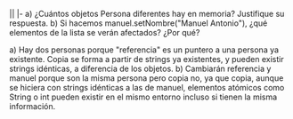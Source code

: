 || |- a) ¿Cuántos objetos Persona diferentes hay en memoria? Justifique su respuesta. 
b) Si hacemos manuel.setNombre("Manuel Antonio"), ¿qué elementos de la lista se verán afectados? ¿Por qué?

a) Hay dos personas porque "referencia" es un puntero a una persona ya existente. Copia se forma a partir de strings ya existentes, y pueden existir strings idénticas, a diferencia de los objetos.
b) Cambiarán referencia y manuel porque son la misma persona pero copia no, ya que copia, aunque se hiciera con strings idénticas a las de manuel, elementos atómicos como String o int pueden existir en el mismo entorno incluso si tienen la misma información.




























